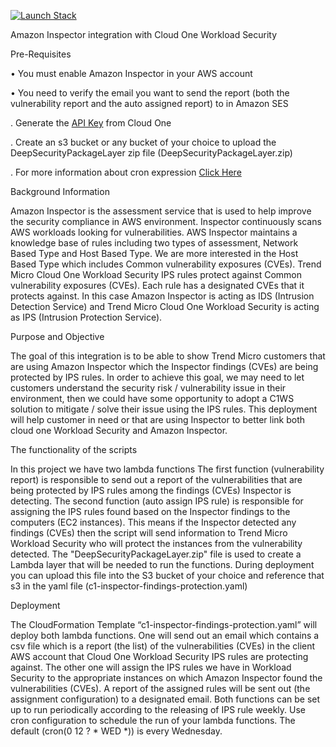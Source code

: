 [![Launch Stack](https://cdn.rawgit.com/buildkite/cloudformation-launch-stack-button-svg/master/launch-stack.svg)](https://console.aws.amazon.com/cloudformation/home#/stacks/new?stackName=c1-inspector-findings-protection&templateURL=https://vulnerabilitytestbucket.s3.amazonaws.com/c1-inspector-findings-protection.yaml)


Amazon Inspector integration with Cloud One Workload Security

Pre-Requisites

• You must enable Amazon Inspector in your AWS account


• You need to verify the email you want to send the report (both the vulnerability report and the auto assigned report) to in Amazon SES

. Generate the [API Key](https://cloudone.trendmicro.com/docs/identity-and-account-management/c1-api-key/) from Cloud One

. Create an s3 bucket or any bucket of your choice to upload the DeepSecurityPackageLayer zip file (DeepSecurityPackageLayer.zip)

. For more information about cron expression [Click Here](https://www.designcise.com/web/tutorial/how-to-fix-parameter-scheduleexpression-is-not-valid-serverless-error)

Background Information

Amazon Inspector is the assessment service that is used to help improve the security compliance in AWS environment. Inspector continuously scans AWS workloads looking for vulnerabilities. AWS Inspector maintains a knowledge base of rules including two types of assessment, Network Based Type and Host Based Type. We are more interested in the Host Based Type which includes Common vulnerability exposures (CVEs).
Trend Micro Cloud One Workload Security IPS rules protect against Common vulnerability exposures (CVEs). Each rule has a designated CVEs that it protects against.
In this case Amazon Inspector is acting as IDS (Intrusion Detection Service) and Trend Micro Cloud One Workload Security is acting as IPS (Intrusion Protection Service).

Purpose and Objective

The goal of this integration is to be able to show Trend Micro customers that are using Amazon Inspector which the Inspector findings (CVEs) are being protected by IPS rules. In order to achieve this goal, we may need to let customers understand the security risk / vulnerability issue in their environment, then we could have some opportunity to adopt a C1WS solution to mitigate / solve their issue using the IPS rules.
This deployment will help customer in need or that are using Inspector to better link both cloud one Workload Security and Amazon Inspector.

The functionality of the scripts

In this project we have two lambda functions The first function (vulnerability report) is responsible to send out a report of the vulnerabilities that are being protected by IPS rules among the findings (CVEs) Inspector is detecting. The second function (auto assign IPS rule) is responsible for assigning the IPS rules found based on the Inspector findings to the computers (EC2 instances). This means if the Inspector detected any findings (CVEs) then the script will send information to Trend Micro Workload Security who will protect the instances from the vulnerability detected. The "DeepSecurityPackageLayer.zip" file is used to create a Lambda layer that will be needed to run the functions. During deployment you can upload this file into the S3 bucket of your choice and reference that s3 in the yaml file (c1-inspector-findings-protection.yaml)

Deployment

The CloudFormation Template “c1-inspector-findings-protection.yaml” will deploy both lambda functions. One will send out an email which contains a csv file which is a report (the list) of the vulnerabilities (CVEs) in the client AWS account that Cloud One Workload Security IPS rules are protecting against. The other one will assign the IPS rules we have in Workload Security to the appropriate instances on which Amazon Inspector found the vulnerabilities (CVEs). A report of the assigned rules will be sent out (the assignment configuration) to a designated email.
Both functions can be set up to run periodically according to the releasing of IPS rule weekly.
Use cron configuration to schedule the run of your lambda functions. The default (cron(0 12 ? * WED *)) is every Wednesday.

